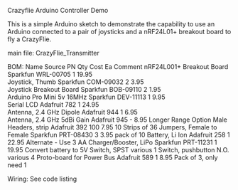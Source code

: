 Crazyflie Arduino Controller Demo

This is a simple Arduino sketch to demonstrate the capability to use an Arduino connected to a pair of joysticks and a nRF24L01+ breakout board to fly a CrazyFlie.

main file: CrazyFlie_Transmitter


BOM:
Name                        Source	   PN	       Qty  Cost Ea	Comment
nRF24L001+ Breakout Board   Sparkfun   WRL-00705   1   19.95	
Joystick, Thumb	            Sparkfun   COM-09032   2    3.95	
Joystick Breakout Board     Sparkfun   BOB-09110   2    1.95	
Arduino Pro Mini 5v 16MHz   Sparkfun   DEV-11113   1    9.95	
Serial LCD                  Adafruit   782         1   24.95	
Antenna, 2.4 GHz Dipole     Adafruit   944         1    6.95	
Antenna, 2.4 GHz 5dBi Gain  Adafruit   945         -    8.95	Longer Range Option
Male Headers, strip	        Adafruit   392         100  7.95	10 Strips of 36
Jumpers, Female to Female   Sparkfun   PRT-08430   3    3.95	pack of 10
Battery, Li Ion	            Adafruit   258         1   22.95	Alternate - Use 3 AA
Charger/Booster, LiPo       Sparkfun   PRT-11231   1   19.95	Convert battery to 5V
Switch, SPST                various                1
Switch, pushbutton N.O.     various                4
Proto-board for Power Bus   Adafruit   589         1    8.95	Pack of 3, only need 1



Wiring:
See code listing
